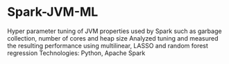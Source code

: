 # Spark-JVM-ML
Hyper parameter tuning of JVM properties used by Spark such as garbage collection, number of cores and heap size
Analyzed tuning and measured the resulting performance using multilinear, LASSO and random forest regression
Technologies: Python, Apache Spark
